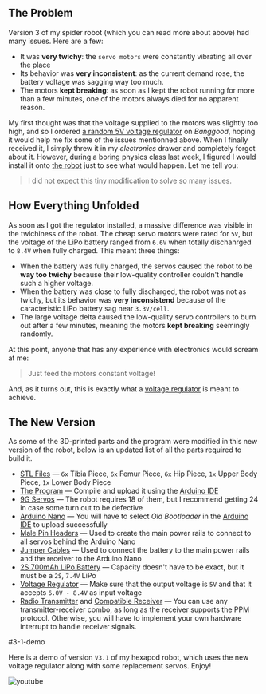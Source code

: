 ## The Problem

Version 3 of my spider robot (which you can read more about above) had many issues. Here are a few:

- It was **very twichy**: the `servo motors` were constantly vibrating all over the place
- Its behavior was **very inconsistent**: as the current demand rose, the battery voltage was sagging way too much.
- The motors **kept breaking**: as soon as I kept the robot running for more than a few minutes, one of the motors always died for no apparent reason.

My first thought was that the voltage supplied to the motors was slightly too high, and so I ordered [a random 5V voltage regulator](https://www.banggood.com/DD2712SA-3_5A-Mini-5V-27V-to-3_7V-5V-12V-DC-DC-Step-Down-Buck-Power-Converter-Module-Voltage-Regulator-p-1651953.html?rmmds=myorder&cur_warehouse=CN&ID=519957) on _Banggood_, hoping it would help me fix some of the issues mentionned above. When I finally received it, I simply threw it in my _electronics_ drawer and completely forgot about it. However, during a boring physics class last week, I figured I would install it onto [the robot](../Spider-Robot/) just to see what would happen. Let me tell you:

> I did not expect this tiny modification to solve so many issues.

## How Everything Unfolded

As soon as I got the regulator installed, a massive difference was visible in the twichiness of the robot. The cheap servo motors were rated for `5V`, but the voltage of the LiPo battery ranged from `6.6V` when totally dischanrged to `8.4V` when fully charged. This meant three things:

- When the battery was fully charged, the servos caused the robot to be **way too twichy** because their low-quality controller couldn't handle such a higher voltage.
- When the battery was close to fully discharged, the robot was not as twichy, but its behavior was **very inconsistend** because of the caracteristic LiPo battery sag near `3.3V/cell`.
- The large voltage delta caused the low-quality servo controllers to burn out after a few minutes, meaning the motors **kept breaking** seemingly randomly.

At this point, anyone that has any experience with electronics would scream at me:

> Just feed the motors constant voltage!

And, as it turns out, this is exactly what a [voltage regulator](https://en.wikipedia.org/wiki/Voltage_regulator) is meant to achieve.

## The New Version

As some of the 3D-printed parts and the program were modified in this new version of the robot, below is an updated list of all the parts required to build it.

- [STL Files](./Version-3-1/STLs.zip) &mdash; `6x` Tibia Piece, `6x` Femur Piece, `6x` Hip Piece, `1x` Upper Body Piece, `1x` Lower Body Piece
- [The Program](./Version-3-1/13_sketch_mar04a/13_sketch_mar04a.ino) &mdash; Compile and upload it using the [Arduino IDE](https://www.arduino.cc/en/software)
- [9G Servos](https://www.aliexpress.com/item/1005001813187222.html?spm=a2g0o.productlist.0.0.504a3734iInKt2&algo_pvid=2031d842-6464-4458-a870-09ae1f46f73c&aem_p4p_detail=202111300935452489320595347140002296538&algo_exp_id=2031d842-6464-4458-a870-09ae1f46f73c-4&pdp_ext_f=%7B%22sku_id%22%3A%2212000017718658385%22%7D) &mdash; The robot requires 18 of them, but I recommend getting 24 in case some turn out to be defective
- [Arduino Nano](https://www.banggood.com/Geekcreit-ATmega328P-Nano-V3-Module-Improved-Version-With-USB-Cable-Development-Board-Geekcreit-for-Arduino-products-that-work-with-official-Arduino-boards-p-933647.html?cur_warehouse=CN&rmmds=search) &mdash; You will have to select _Old Bootloader_ in the [Arduino IDE](https://www.arduino.cc/en/software) to upload successfully
- [Male Pin Headers](https://www.banggood.com/10-Pcs-40-Pin-2_54mm-Single-Row-Male-Pin-Header-Strip-p-918427.html?cur_warehouse=CN&rmmds=search) &mdash; Used to create the main power rails to connect to all servos behind the Arduino Nano
- [Jumper Cables](https://www.banggood.com/Geekcreit-3-IN-1-120pcs-10cm-Male-To-Female-Female-To-Female-Male-To-Male-Jumper-Cable-For-p-1054670.html?cur_warehouse=CN&rmmds=search) &mdash; Used to connect the battery to the main power rails and the receiver to the Arduino Nano
- [2S 700mAh LiPo Battery](https://www.banggood.com/Gaoneng-GNB-7_4V-700mAh-100C-2S-LiPo-Battery-XT30-Plug-for-FPV-Racing-Drone-p-1861431.html?cur_warehouse=CN&rmmds=search) &mdash; Capacity doesn't have to be exact, but it must be a `2S`, `7.4V` LiPo
- [Voltage Regulator](https://www.banggood.com/DD2712SA-3_5A-Mini-5V-27V-to-3_7V-5V-12V-DC-DC-Step-Down-Buck-Power-Converter-Module-Voltage-Regulator-p-1651953.html?rmmds=myorder&cur_warehouse=CN&ID=519957) &mdash; Make sure that the output voltage is `5V` and that it accepts `6.0V - 8.4V` as input voltage
- [Radio Transmitter](https://www.banggood.com/Flysky-i6X-FS-i6X-2_4GHz-10CH-AFHDS-2A-RC-Radio-Transmitter-With-X6B-or-IA6B-or-A8S-Receiver-for-FPV-RC-Drone-p-1090406.html?cur_warehouse=CN&ID=53081742482&rmmds=search) and [Compatible Receiver](https://www.banggood.com/Flysky-X6B-2_4G-6CH-i-BUS-PPM-PWM-Receiver-for-AFHDS-i10-i6s-i6-i6x-i4x-Transmitter-p-1101513.html?cur_warehouse=CN&rmmds=search) &mdash; You can use any transmitter-receiver combo, as long as the receiver supports the PPM protocol. Otherwise, you will have to implement your own hardware interrupt to handle receiver signals.

#3-1-demo

Here is a demo of version `V3.1` of my hexapod robot, which uses the new voltage regulator along with some replacement servos. Enjoy!

![youtube](dVLcFW495Oo)
